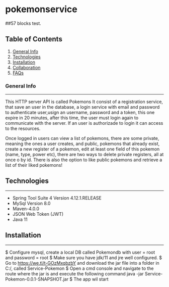 # pokemonservice
##57 blocks test.

## Table of Contents
1. [General Info](#general-info)
2. [Technologies](#technologies)
3. [Installation](#installation)
4. [Collaboration](#collaboration)
5. [FAQs](#faqs)

### General Info
***
This HTTP server API is called Pokemons
It consist of a registration service, that save an user in the database, a login service with email and password to authenticate user,usign an username, password and a token, this one expire in 20 minutes, after this time, the user must login again to communicate with the server. If an user is authorizade to login it can access to the resources.

Once logged in users can view a list of pokemons, there are some private, meaning the ones a user creates, and public, pokemons that already exist, create a new register of a pokemon, edit at least one field of this pokemon (name, type, power etc), there are two ways to delete private registers, all at once o by id. There is also the option to like public pokemons and retrieve a list of their liked pokemons!

## Technologies
***
* Spring Tool Suite 4 Version 4.12.1.RELEASE
* MySql Version 8.0
* Maven-4.0.0
* JSON Web Token (JWT)
 * Java 11

## Installation
***
$ Configure mysql, create a local DB called Pokemondb with user = root and password = root
$ Make sure you have jdk/11 and jre well configured.
$ Go to https://we.tl/t-GOzMxqbzbY and download the jar file into a folder in C:/, called Service-Pokemon
$ Open a cmd console and navigate to the route where the jar is and execute the following command java -jar Service-Pokemon-0.0.1-SNAPSHOT.jar
$ The app wil start



